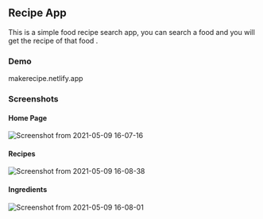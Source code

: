## Recipe App

This is a simple food recipe search app, you can search a food and you will get the recipe of that food .


### Demo  

makerecipe.netlify.app

### Screenshots

#### Home Page

![Screenshot from 2021-05-09 16-07-16](https://user-images.githubusercontent.com/65807044/117571443-38675a80-b0ec-11eb-97f2-356efadb0ba5.png)

#### Recipes

![Screenshot from 2021-05-09 16-08-38](https://user-images.githubusercontent.com/65807044/117571494-6a78bc80-b0ec-11eb-83c5-28d51be8bbff.png)

#### Ingredients

![Screenshot from 2021-05-09 16-08-01](https://user-images.githubusercontent.com/65807044/117571487-68aef900-b0ec-11eb-8377-c9e08e82a594.png)
